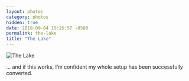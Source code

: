 ```yaml
---
layout: photos
category: photos
hidden: true
date: 2018-09-04 15:25:57 -0500
permalink: the-lake
title: "The Lake"
---
```


![The Lake](http://jonkit.ca/cdn/photos/2018-09-04-the-lake.jpeg)

... and if this works, I’m confident my whole setup has been successfully converted. 